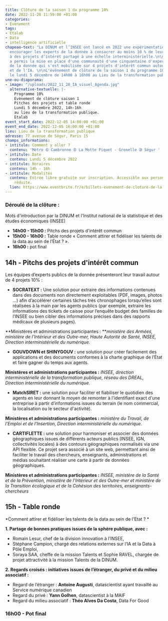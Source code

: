```yaml
---
title: Clôture de la saison 1 du programme 10%
date: 2022-11-28 11:59:00 +01:00
categories:
- Évènement
tags:
- Etalab
- Data
- intelligence artificielle
chapeau-text: "La DINUM et l’INSEE ont lancé en 2022 une expérimentation visant à
  encourager les experts de la donnée à consacrer au moins 10 % de leur temps de travail
  à des projets d’intérêt partagé à une échelle interministérielle.\n\nCette expérimentation
  a permis la mise en place d'une communauté d'une cinquantaine d'experts publics
  de la donnée qui s'est mobilisée sur 4 projets d'intérêt commun autour de la data
  et de l'IA. \n\nL'événement de clôture de la saison 1 du programme 10% se tiendra
  le lundi 5 décembre de 14h00 à 16h00 au Lieu de la transformation publique."
une-ou-diaporama:
- image: "/uploads/2022_11_28_IA_visuel_Agenda.jpg"
  alternative-textuelle: |-
    Programme 10%
    Evènement de clôture saison 1
    Pitches des projets et table ronde
    Lundi 5 décembre 2022, 14h-16h
    au lieu de la transformation publique.
    Etalab
event_start_date: 2022-12-05 14:00:00 +01:00
event_end_date: 2022-12-05 16:00:00 +01:00
lieu: Lieu de la transformation publique
adresse: 77 avenue de Ségur, Paris 15
champs_informations:
- intitule: Comment y aller ?
  contenu: 'Métro ➅ Cambronne ➇ La Motte Piquet - Grenelle ➉ Ségur '
- intitule: Date
  contenu: Lundi 5 décembre 2022
- intitule: Horaires
  contenu: 14h - 16h
- intitule: Modalités
  contenu: Entrée libre gratuite sur inscription. Accessible aux personnes à mobilité
    réduite.
  lien: https://www.eventbrite.fr/e/billets-evenement-de-cloture-de-la-saison-1-du-programme-10-460655772817
---
```


### Déroulé de la clôture :

Mots d'introduction par la DINUM et l'Institut national de la statistique et des études économiques (INSEE)
* **14h00 - 15h00 :** Pitchs des projets d'intérêt commun
* **15h00 - 16h00 :** Table ronde « Comment attirer et fidéliser les talents de la data au sein de l’État ? ». 
* **16h00 :** pot final

## 14h - Pitchs des projets d'intérêt commun

Les équipes d’experts publics de la donnée présenteront leur travail autour de 4 projets 10% : 

* **SOCRATEXT :** Une solution pour extraire des informations contenues dans des documents non directement exploitables (PDF, images, photos …) afin d’accélérer certaines tâches très chronophages lorsqu’elles sont réalisées à la main par les agents publics (par exemple, extraire les informations des tickets de caisse pour l’enquête budget des familles de l’INSEE ou bien cibler des informations précises dans des rapports médicaux de plusieurs pages).

**Ministères et administrations participantes : ***ministère des Armées, ministère de l’Intérieur et des Outre-mer, Haute Autorité de Santé, INSEE, Direction interministérielle du numérique.*

* **GOUVDOWN et SHINYGOUV :** une solution pour créer facilement des applications et des documents conformes à la charte graphique de l’État et faire gagner du temps aux agents.

**Ministères et administrations participantes :** *INSEE, direction interministérielle de la transformation publique, réseau des DREAL, Direction interministérielle du numérique.*

* **MatchSIRET :** une solution pour faciliter et fiabiliser le quotidien des agents en leur donnant le moyen de remonter à l'identifiant exact d'une entreprise à partir d’informations issues du terrain (le nom commercial, la localisation ou le secteur d'activité).

**Ministères et administrations participantes :**
*ministère du Travail, de l'Emploi et de l'Insertion, Direction interministérielle du numérique.*

* **CARTIFLETTE :** une solution pour harmoniser et associer des données géographiques issues de différents acteurs publics (INSEE, IGN, collectivités locales) à des contours géographiques normalisés via une API flexible. Ce projet sera associé à un site web, permettant ainsi de faciliter le travail des chercheurs, enseignants, administrations et médias souhaitant réaliser une carte à partir de données géographiques. 

**Ministères et administrations participantes :** *INSEE, ministère de la Santé et de la Prévention, ministère de l’Intérieur et des Outre-mer et ministère de la Transition écologique et de la Cohésion des territoires, enseignants-chercheurs*

## 15h - Table ronde 
*Comment attirer et fidéliser les talents de la data au sein de l'Etat ? *

**1. Partage de bonnes pratiques issues de la sphère publique, avec :**
* Romain Lesur, chef de la division innovation à l’INSEE, 
* Stéphane Campion, chargé des relations externes sur l’IA et la Data à Pôle Emploi, 
* Soraya SAA, cheffe de la mission Talents et Sophie RAVEL, chargée de projet attractivité à la mission Talents de la DINUM.

**2. Regards croisés : initiatives issues de l’étranger, du privé et du milieu associatif :**
* Regard de l’étranger : **Antoine Augusti**, datascientist ayant travaillé au Service numérique canadien
* Regard du privé : **Yann Golhen**, datascientist à la MAIF
* Regard du milieu associatif : **Théo Alves Da Costa**, Data For Good

### 16h00 - Pot final